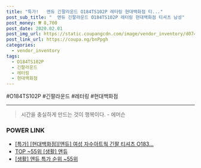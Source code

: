 ```yaml
--- 
title: "특가!   앤듀 긴팔라운드 O184TS102P 레터링 현대백화점 티..." 
post_sub_title: "  앤듀 긴팔라운드 O184TS102P 레터링 현대백화점 티셔츠 남성" 
post_money: ₩ 8,700 
post_date: 2020.02.01 
post_img_url: https://static.coupangcdn.com/image/vendor_inventory/d074/f491578ee99e00155a9d9b21d9c39a8dd08dee7ce315ca6f653baa64737e.jpg 
post_link_url: https://coupa.ng/bnPpgh 
categories: 
  - vendor_inventory 
tags: 
  - O184TS102P 
  - 긴팔라운드 
  - 레터링 
  - 현대백화점 
--- 
```

  #O184TS102P #긴팔라운드 #레터링 #현대백화점 
<hr> 

> 시간을 충실하게 만드는 것이 행복이다. - 에머슨 


### POWER LINK

* <a href="https://blog.naver.com/santokki14/221792731471" target="_blank">[특가] [현대백화점][앤듀] 여성 자수아트웍 긴팔 티셔츠 O183...</a>
* <a href="https://blog.naver.com/an0733/221792272622" target="_blank"> TOP ~55위 [생활] 앤듀</a>
* <a href="https://blog.naver.com/sakai111/221792272619" target="_blank"> [생활] 앤듀 특가 순위 ~55위</a>
